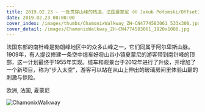 ```yaml
---
title: 2019.02.23 - 一处贯穿山峰的栈道，法国夏蒙尼 (© Jakub Połomski/Offset)
date: 2019.02.23 00:00:00
cover_index: /images/thumbs/ChamonixWalkway_ZH-CN4774583061_533x300.jpg
cover_detail: /images/ChamonixWalkway_ZH-CN4774583061_1920x1080.jpg
---
```


法国东部的南针峰是勃朗峰地区中的众多山峰之一，它们同属于阿尔卑斯山脉。1909年，有人提议修建一条空中缆车好将山谷小镇夏蒙尼的游客带到南针峰的顶部，这一计划最终于1955年实现。缆车和观景台于2012年进行了升级，并增加了一个新项目，称为“步入太空”，游客可以站在从山上伸出的玻璃房间里体验山巅的刺激与惊险。

欧洲, 法国, 夏蒙尼

![ChamonixWalkway](/images/ChamonixWalkway_ZH-CN4774583061_1920x1080.jpg)
